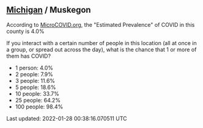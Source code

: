 
## [Michigan](/united-states/michigan) / Muskegon

According to [MicroCOVID.org](http://microcovid.org),
the "Estimated Prevalence" of COVID in this county is 4.0%

If you interact with a certain number of people in this location
(all at once in a group, or spread out across the day), what is the chance that
1 or more of them has COVID?

- 1 person: 4.0%
- 2 people: 7.9%
- 3 people: 11.6%
- 5 people: 18.6%
- 10 people: 33.7%
- 25 people: 64.2%
- 100 people: 98.4%

Last updated: 2022-01-28 00:38:16.070511 UTC
